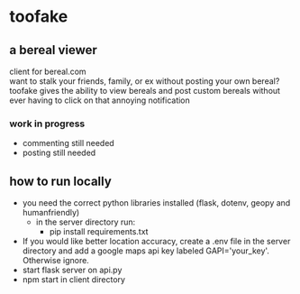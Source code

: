 # toofake
## a bereal viewer

client for bereal.com </br>
want to stalk your friends, family, or ex without posting your own bereal? 
toofake gives the ability to view bereals and post custom bereals without ever having to click on that annoying notification

### work in progress
- commenting still needed
- posting still needed

## how to run locally

* you need the correct python libraries installed (flask, dotenv, geopy and humanfriendly) 
  * in the server directory run:
    - pip install requirements.txt
* If you would like better location accuracy, create a .env file in the server directory and add a google maps api key labeled GAPI='your_key'. Otherwise ignore.
* start flask server on api.py
* npm start in client directory
